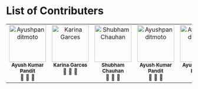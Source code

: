 # List of Contributers
<table>
  <tbody>
    <tr>
      <td align="center" valign="top" width="14.28%"><a href="https://github.com/Ayushpanditmoto"><img src="https://avatars.githubusercontent.com/u/31253617?v=4?v=3?s=100" width="100px;" alt="Ayushpanditmoto"/><br /><sub><b>Ayush Kumar Pandit</b></sub></a><br />💬 📖 📢</td>
            <td align="center" valign="top" width="14.28%"><a href="https://github.com/imanirak"><img src="https://avatars.githubusercontent.com/u/22438344?v=4?v=3?s=100" width="100px;" alt="Karina Garces"/><br /><sub><b>Karina Garces</b></sub></a><br />💬 📖 📢</td>
            <td align="center" valign="top" width="14.28%"><a href="https://github.com/Shubh8899"><img src="https://avatars.githubusercontent.com/u/63413220?v=4?v=3?s=100" width="100px;" alt="Shubham Chauhan"/><br /><sub><b>Shubham Chauhan</b></sub></a><br />💬 📖 📢</td>
            <td align="center" valign="top" width="14.28%"><a href="https://github.com/imanirak"><img src="https://avatars.githubusercontent.com/u/31253617?v=4?v=3?s=100" width="100px;" alt="Ayushpanditmoto"/><br /><sub><b>Ayush Kumar Pandit</b></sub></a><br />💬 📖 📢</td>
            <td align="center" valign="top" width="14.28%"><a href="https://github.com/imanirak"><img src="https://avatars.githubusercontent.com/u/31253617?v=4?v=3?s=100" width="100px;" alt="Ayushpanditmoto"/><br /><sub><b>Ayush Kumar Pandit</b></sub></a><br />💬 📖 📢</td>
            <td align="center" valign="top" width="14.28%"><a href="https://github.com/imanirak"><img src="https://avatars.githubusercontent.com/u/31253617?v=4?v=3?s=100" width="100px;" alt="Ayushpanditmoto"/><br /><sub><b>Ayush Kumar Pandit</b></sub></a><br />💬 📖 📢</td>
            <td align="center" valign="top" width="14.28%"><a href="https://github.com/imanirak"><img src="https://avatars.githubusercontent.com/u/31253617?v=4?v=3?s=100" width="100px;" alt="Ayushpanditmoto"/><br /><sub><b>Ayush Kumar Pandit</b></sub></a><br />💬 📖 📢</td>
  
